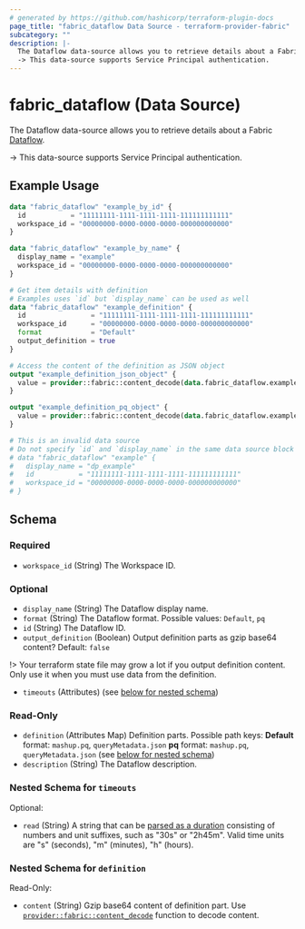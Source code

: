 ```yaml
---
# generated by https://github.com/hashicorp/terraform-plugin-docs
page_title: "fabric_dataflow Data Source - terraform-provider-fabric"
subcategory: ""
description: |-
  The Dataflow data-source allows you to retrieve details about a Fabric Dataflow https://learn.microsoft.com/rest/api/fabric/articles/item-management/definitions/dataflow-definition.
  -> This data-source supports Service Principal authentication.
---
```


# fabric_dataflow (Data Source)

The Dataflow data-source allows you to retrieve details about a Fabric [Dataflow](https://learn.microsoft.com/rest/api/fabric/articles/item-management/definitions/dataflow-definition).

-> This data-source supports Service Principal authentication.

## Example Usage

```terraform
data "fabric_dataflow" "example_by_id" {
  id           = "11111111-1111-1111-1111-111111111111"
  workspace_id = "00000000-0000-0000-0000-000000000000"
}

data "fabric_dataflow" "example_by_name" {
  display_name = "example"
  workspace_id = "00000000-0000-0000-0000-000000000000"
}

# Get item details with definition
# Examples uses `id` but `display_name` can be used as well
data "fabric_dataflow" "example_definition" {
  id                = "11111111-1111-1111-1111-111111111111"
  workspace_id      = "00000000-0000-0000-0000-000000000000"
  format            = "Default"
  output_definition = true
}

# Access the content of the definition as JSON object
output "example_definition_json_object" {
  value = provider::fabric::content_decode(data.fabric_dataflow.example_definition.definition["queryMetadata.json"].content)
}

output "example_definition_pq_object" {
  value = provider::fabric::content_decode(data.fabric_dataflow.example_definition.definition["mashup.pq"].content)
}

# This is an invalid data source
# Do not specify `id` and `display_name` in the same data source block
# data "fabric_dataflow" "example" {
#   display_name = "dp_example"
#   id           = "11111111-1111-1111-1111-111111111111"
#   workspace_id = "00000000-0000-0000-0000-000000000000"
# }
```

<!-- schema generated by tfplugindocs -->
## Schema

### Required

- `workspace_id` (String) The Workspace ID.

### Optional

- `display_name` (String) The Dataflow display name.
- `format` (String) The Dataflow format. Possible values: `Default`, `pq`
- `id` (String) The Dataflow ID.
- `output_definition` (Boolean) Output definition parts as gzip base64 content? Default: `false`

!> Your terraform state file may grow a lot if you output definition content. Only use it when you must use data from the definition.

- `timeouts` (Attributes) (see [below for nested schema](#nestedatt--timeouts))

### Read-Only

- `definition` (Attributes Map) Definition parts. Possible path keys: **Default** format: `mashup.pq`, `queryMetadata.json` **pq** format: `mashup.pq`, `queryMetadata.json` (see [below for nested schema](#nestedatt--definition))
- `description` (String) The Dataflow description.

<a id="nestedatt--timeouts"></a>

### Nested Schema for `timeouts`

Optional:

- `read` (String) A string that can be [parsed as a duration](https://pkg.go.dev/time#ParseDuration) consisting of numbers and unit suffixes, such as "30s" or "2h45m". Valid time units are "s" (seconds), "m" (minutes), "h" (hours).

<a id="nestedatt--definition"></a>

### Nested Schema for `definition`

Read-Only:

- `content` (String) Gzip base64 content of definition part.
Use [`provider::fabric::content_decode`](../functions/content_decode.md) function to decode content.
